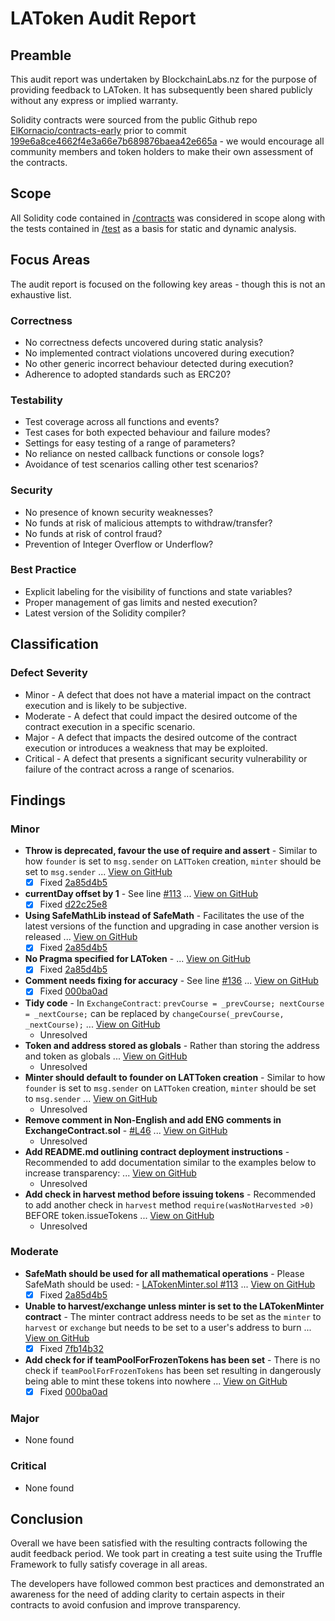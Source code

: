 # LAToken Audit Report

## Preamble
This audit report was undertaken by BlockchainLabs.nz for the purpose of providing feedback to LAToken. It has subsequently been shared publicly without any express or implied warranty.

Solidity contracts were sourced from the public Github repo [ElKornacio/contracts-early](https://github.com/ElKornacio/contracts-early) prior to commit [199e6a8ce4662f4e3a66e7b689876baea42e665a](https://github.com/ElKornacio/contracts-early/tree/199e6a8ce4662f4e3a66e7b689876baea42e665a) - we would encourage all community members and token holders to make their own assessment of the contracts.

## Scope
All Solidity code contained in [/contracts](https://github.com/ElKornacio/contracts-early/tree/master/contracts) was considered in scope along with the tests contained in [/test](https://github.com/ElKornacio/contracts-early/tree/master/test) as a basis for static and dynamic analysis.

## Focus Areas
The audit report is focused on the following key areas - though this is not an exhaustive list.
### Correctness
- No correctness defects uncovered during static analysis?
- No implemented contract violations uncovered during execution?
- No other generic incorrect behaviour detected during execution?
- Adherence to adopted standards such as ERC20?
### Testability
- Test coverage across all functions and events?
- Test cases for both expected behaviour and failure modes?
- Settings for easy testing of a range of parameters?
- No reliance on nested callback functions or console logs?
- Avoidance of test scenarios calling other test scenarios?
### Security
- No presence of known security weaknesses?
- No funds at risk of malicious attempts to withdraw/transfer?
- No funds at risk of control fraud?
- Prevention of Integer Overflow or Underflow?
### Best Practice
- Explicit labeling for the visibility of functions and state variables?
- Proper management of gas limits and nested execution?
- Latest version of the Solidity compiler?

## Classification
### Defect Severity
- Minor - A defect that does not have a material impact on the contract execution and is likely to be subjective.
- Moderate - A defect that could impact the desired outcome of the contract execution in a specific scenario.
- Major - A defect that impacts the desired outcome of the contract execution or introduces a weakness that may be exploited.
- Critical - A defect that presents a significant security vulnerability or failure of the contract across a range of scenarios.

## Findings
### Minor
- **Throw is deprecated, favour the use of require and assert** -  Similar to how `founder` is set to `msg.sender` on `LATToken` creation, `minter` should be set to `msg.sender` ... [View on GitHub](https://github.com/BlockchainLabsNZ/LAToken-Contracts-Audit/issues/10)
  - [x] Fixed [2a85d4b5](https://github.com/ElKornacio/contracts-early/commit/2a85d4b5f63c078dfdaefe6f11a025fe77fb91bb)
- **currentDay offset by 1** - See line [#113](https://github.com/ElKornacio/contracts-early/blob/master/contracts/LATokenMinter.sol#L113]) ... [View on GitHub](https://github.com/BlockchainLabsNZ/LAToken-Contracts-Audit/issues/20)
  - [x] Fixed [d22c25e8](https://github.com/ElKornacio/contracts-early/commit/d22c25e8f4bb91d48630772d5d948a9fba0d9252)
- **Using SafeMathLib instead of SafeMath** -  Facilitates the use of the latest versions of the function and upgrading in case another version is released ... [View on GitHub](https://github.com/BlockchainLabsNZ/LAToken-Contracts-Audit/issues/8)
  - [x] Fixed [2a85d4b5](https://github.com/ElKornacio/contracts-early/commit/2a85d4b5f63c078dfdaefe6f11a025fe77fb91bb)
- **No Pragma specified for LAToken** - ... [View on GitHub](https://github.com/BlockchainLabsNZ/LAToken-Contracts-Audit/issues/4)
  - [x] Fixed [2a85d4b5](https://github.com/ElKornacio/contracts-early/commit/2a85d4b5f63c078dfdaefe6f11a025fe77fb91bb)  
- **Comment needs fixing for accuracy** -  See line [#136](https://github.com/ElKornacio/contracts-early/blob/master/contracts/LATokenMinter.sol#L136]) ... [View on GitHub](https://github.com/BlockchainLabsNZ/LAToken-Contracts-Audit/issues/31)
  - [x] Fixed [000ba0ad](https://github.com/ElKornacio/contracts-early/commit/000ba0addc6360d5ad6c2bc26e50e0c497e1a1a1)
- **Tidy code** -  In `ExchangeContract`: ``` prevCourse = _prevCourse; nextCourse = _nextCourse; ``` can be replaced by `changeCourse(_prevCourse, _nextCourse);` ... [View on GitHub](https://github.com/BlockchainLabsNZ/LAToken-Contracts-Audit/issues/27)
  - Unresolved 
- **Token and address stored as globals** -  Rather than storing the address and token as globals ... [View on GitHub](https://github.com/BlockchainLabsNZ/LAToken-Contracts-Audit/issues/26)
  - Unresolved
- **Minter should default to founder on LATToken creation** -  Similar to how `founder` is set to `msg.sender` on `LATToken` creation, `minter` should be set to `msg.sender` ... [View on GitHub](https://github.com/BlockchainLabsNZ/LAToken-Contracts-Audit/issues/19)
   - Unresolved
- **Remove comment in Non-English and add ENG comments in ExchangeContract.sol** -  [#L46](https://github.com/ElKornacio/contracts-early/blob/master/contracts/ExchangeContract.sol#L46]) ... [View on GitHub](https://github.com/BlockchainLabsNZ/LAToken-Contracts-Audit/issues/25)
  - Unresolved
- **Add README.md outlining contract deployment instructions** -  Recommended to add documentation similar to the examples below to increase transparency: ... [View on GitHub](https://github.com/BlockchainLabsNZ/LAToken-Contracts-Audit/issues/13)
  - Unresolved
- **Add check in harvest method before issuing tokens** -  Recommended to add another check in `harvest` method `require(wasNotHarvested >0)` BEFORE token.issueTokens ... [View on GitHub](https://github.com/BlockchainLabsNZ/LAToken-Contracts-Audit/issues/24)
  - Unresolved  

### Moderate
- **SafeMath should be used for all mathematical operations** -  Please SafeMath should be used: - [LATokenMinter.sol #113](https://github.com/ElKornacio/contracts-early/blob/199e6a8ce4662f4e3a66e7b689876baea42e665a/LATokenMinter.sol#L113) ... [View on GitHub](https://github.com/BlockchainLabsNZ/LAToken-Contracts-Audit/issues/2)
  - [x] Fixed [2a85d4b5](https://github.com/ElKornacio/contracts-early/commit/2a85d4b5f63c078dfdaefe6f11a025fe77fb91bb)
- **Unable to harvest/exchange unless minter is set to the LATokenMinter contract** - The minter contract address needs to be set as the `minter` to `harvest` or `exchange` but needs to be set to a user's address to burn ... [View on GitHub](https://github.com/BlockchainLabsNZ/LAToken-Contracts-Audit/issues/34)
  - [x] Fixed [7fb14b32](https://github.com/BlockchainLabsNZ/LAToken-Contracts-Audit/commit/7fb14b3222aab60e37a6e6fa10b3ef6dca7c2c42)  
- **Add check for if teamPoolForFrozenTokens has been set** -  There is no check if `teamPoolForFrozenTokens` has been set resulting in dangerously being able to mint these tokens into nowhere ... [View on GitHub](https://github.com/BlockchainLabsNZ/LAToken-Contracts-Audit/issues/22)
  - [x] Fixed [000ba0ad](https://github.com/ElKornacio/contracts-early/commit/000ba0addc6360d5ad6c2bc26e50e0c497e1a1a1)

### Major
- None found
### Critical
- None found

## Conclusion
Overall we have been satisfied with the resulting contracts following the audit feedback period. We took part in creating a test suite using the Truffle Framework to fully satisfy coverage in all areas.

The developers have followed common best practices and demonstrated an awareness for the need of adding clarity to certain aspects in their contracts to avoid confusion and improve transparency.
